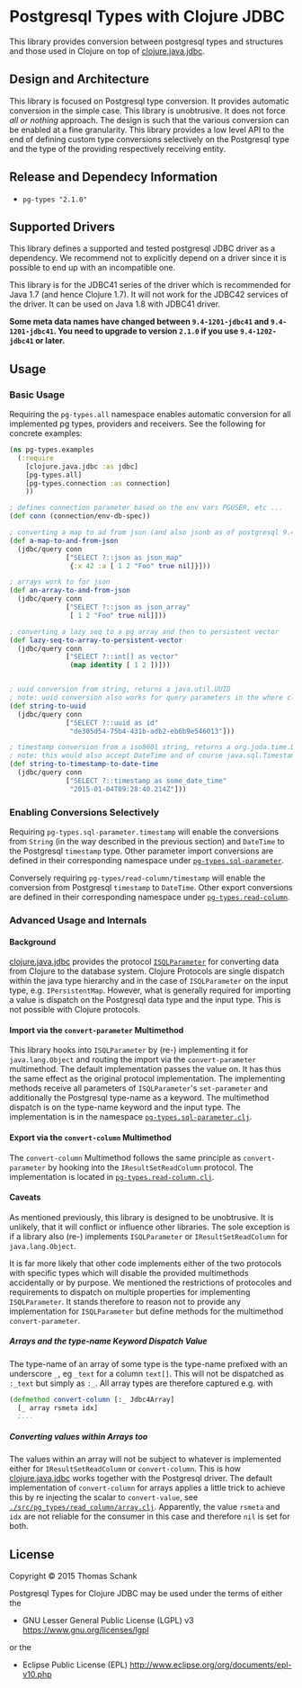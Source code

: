 # Postgresql Types with Clojure JDBC

This library provides conversion between postgresql types and
structures and those used in Clojure on top of [clojure.java.jdbc][].

## Design and Architecture

This library is focused on Postgresql type conversion. It provides automatic
conversion in the simple case. This library is unobtrusive. It does not force
*all or nothing* approach. The design is such that the various conversion can
be enabled at a fine granularity. This library provides a low level API to the
end of defining custom type conversions selectively on the Postgresql type and
the type of the providing respectively receiving entity.



## Release and Dependecy Information

*  `pg-types "2.1.0"`

## Supported Drivers

This library defines a supported and tested postgresql JDBC driver as
a dependency. We recommend not to explicitly depend on a driver since it is
possible to end up with an incompatible one.

This library is for the JDBC41 series of the driver which is recommended for
Java 1.7 (and hence Clojure 1.7). It will not work for the JDBC42 services of
the driver. It can be used on Java 1.8 with JDBC41 driver.

**Some meta data names have changed between `9.4-1201-jdbc41` and
`9.4-1201-jdbc41`. You need to upgrade to version `2.1.0` if you use
`9.4-1202-jdbc41` or later.**


## Usage

### Basic Usage

Requiring the `pg-types.all` namespace enables automatic conversion for all
implemented pg types, providers and receivers. See the following for concrete
examples:

```clojure
(ns pg-types.examples
  (:require
    [clojure.java.jdbc :as jdbc]
    [pg-types.all]
    [pg-types.connection :as connection]
    ))

; defines connection parameter based on the env vars PGUSER, etc ...
(def conn (connection/env-db-spec))

; converting a map to ad from json (and also jsonb as of postgresql 9.4)
(def a-map-to-and-from-json
  (jdbc/query conn
              ["SELECT ?::json as json_map"
               {:x 42 :a [ 1 2 "Foo" true nil]}]))

; arrays work to for json
(def an-array-to-and-from-json
  (jdbc/query conn
              ["SELECT ?::json as json_array"
               [ 1 2 "Foo" true nil]]))

; converting a lazy seq to a pg array and then to persistent vector
(def lazy-seq-to-array-to-persistent-vector
  (jdbc/query conn
              ["SELECT ?::int[] as vector"
               (map identity [ 1 2 ])]))


; uuid conversion from string, returns a java.util.UUID
; note: uuid conversion also works for query parameters in the where clause
(def string-to-uuid
  (jdbc/query conn
              ["SELECT ?::uuid as id"
               "de305d54-75b4-431b-adb2-eb6b9e546013"]))

; timestamp conversion from a iso8601 string, returns a org.joda.time.DateTime as used with clj-time
; note: this would also accept DateTime and of course java.sql.Timestamp as input
(def string-to-timestamp-to-date-time
  (jdbc/query conn
              ["SELECT ?::timestamp as some_date_time"
               "2015-01-04T09:28:40.214Z"]))
```

### Enabling Conversions Selectively

Requiring `pg-types.sql-parameter.timestamp` will enable the conversions from
`String` (in the way described in the previous section) and `DateTime` to the
Postgresql `timestamp` type. Other parameter import conversions are defined in
their corresponding namespace under [`pg-types.sql-parameter`][].

Conversely requiring `pg-types/read-column/timestamp` will enable the
conversion from Postgresql `timestamp` to `DateTime`. Other export
conversions are defined in their corresponding namespace under
[`pg-types.read-column`][].


### Advanced Usage and Internals

#### Background

[clojure.java.jdbc][] provides the protocol [`ISQLParameter`][] for converting
data from Clojure to the database system. Clojure Protocols are single dispatch
within the java type hierarchy and in the case of `ISQLParameter` on the input
type, e.g. `IPersistentMap`. However, what is generally required for importing
a value is dispatch on the Postgresql data type and the input type.  This is
not possible with Clojure protocols.

#### Import via the `convert-parameter` Multimethod

This library hooks into `ISQLParameter` by (re-) implementing it for
`java.lang.Object` and routing the import via the `convert-parameter`
multimethod. The default implementation passes the value on. It has thus the
same effect as the original protocol implementation. The implementing methods
receive all parameters of `ISQLParameter`'s `set-parameter` and additionally the
Postgresql type-name as a keyword. The multimethod dispatch is on the type-name
keyword and the input type. The implementation is in the namespace
[`pg-types.sql-parameter.clj`][].



#### Export via the `convert-column` Multimethod

The `convert-column` Multimethod follows the same principle as
`convert-parameter` by hooking into the `IResultSetReadColumn` protocol.
The implementation is located in [`pg-types.read-column.clj`][].

#### Caveats

As mentioned previously, this library is designed to be unobtrusive. It is
unlikely, that it will conflict or influence other libraries. The sole
exception is if a library also (re-) implements `ISQLParameter` or
`IResultSetReadColumn` for `java.lang.Object`.

It is far more likely that other code implements either of the two protocols
with specific types which will disable the provided multimethods accidentally
or by purpose. We mentioned the restrictions of protocoles and requirements to
dispatch on multiple properties for implementing `ISQLParameter`. It stands
therefore to reason not to provide any implementation for `ISQLParameter` but
define methods for the multimethod `convert-parameter`.



##### Arrays and the type-name Keyword Dispatch Value

The type-name of an array of some type is the type-name prefixed with an
underscore `_`, eg `_text` for a column `text[]`. This will not be dispatched
as `:_text` but simply as `:_`. All array types are therefore captured e.g.
with

```clojure
(defmethod convert-column [:_ Jdbc4Array]
  [_ array rsmeta idx]
  ;...
```


##### Converting values within Arrays too

The values within an array will not be subject to whatever is
implemented either for `IResultSetReadColumn` or `convert-column`. This
is how [clojure.java.jdbc][] works together with the Postgresql driver.
The default implementation of `convert-column` for arrays applies a
little trick to achieve this by re injecting the scalar to
`convert-value`, see [`./src/pg_types/read_column/array.clj`][].
Apparently, the value `rsmeta` and `idx` are not reliable for the
consumer in this case and therefore `nil` is set for both.

  [`./src/pg_types/read_column/array.clj`]: ./src/pg_types/read_column/array.clj




## License

Copyright © 2015 Thomas Schank


 Postgresql Types for Clojure JDBC  may be used under the terms of either the

 * GNU Lesser General Public License (LGPL) v3
   https://www.gnu.org/licenses/lgpl

or the

 * Eclipse Public License (EPL)
   http://www.eclipse.org/org/documents/epl-v10.php


  [`ISQLParameter`]: http://clojure.github.io/java.jdbc/#clojure.java.jdbc/ISQLParameter
  [`pg-types.read-column.clj`]: ./src/pg_types/read_column.clj
  [`pg-types.read-column`]: ./src/pg_types/read_column/
  [`pg-types.sql-parameter.clj`]: ./src/pg_types/sql_parameter.clj
  [`pg-types.sql-parameter`]: ./src/pg_types/sql_parameter/
  [clojure.java.jdbc]: https://github.com/clojure/java.jdbc
